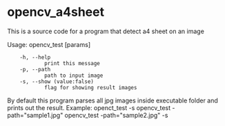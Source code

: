 # opencv_a4sheet
This is a source code for a program that detect a4 sheet on an image

Usage: opencv_test [params]

        -h, --help
                print this message
        -p, --path
                path to input image
        -s, --show (value:false)
                flag for showing result images

By default this program parses all jpg images inside executable folder and prints out the result.
Example:
	openct_test -s
	opencv_test -path="sample1.jpg"
	opencv_test -path="sample2.jpg" -s